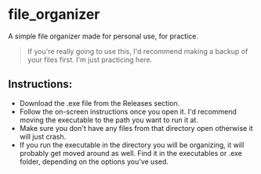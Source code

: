# file_organizer
A simple file organizer made for personal use, for practice.

>If you're really going to use this, I'd recommend making a backup of your files first. I'm just practicing here.

## Instructions:

* Download the .exe file from the Releases section.
* Follow the on-screen instructions once you open it. I'd recommend moving the executable to the path you want to run it at.
* Make sure you don't have any files from that directory open otherwise it will just crash.
* If you run the executable in the directory you will be organizing, it will probably get moved around as well. Find it in the executables or .exe folder, depending on the options you've used.
